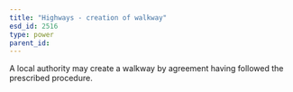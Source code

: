 ```yaml
---
title: "Highways - creation of walkway"
esd_id: 2516
type: power
parent_id:  
---
```


A local authority may create a walkway by agreement having followed the prescribed procedure.

